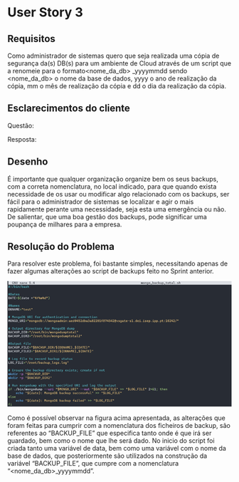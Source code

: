 # User Story 3

## Requisitos
Como administrador de sistemas quero que seja realizada uma cópia de segurança da(s) DB(s) para um ambiente de Cloud através de um script que a renomeie para o formato<nome_da_db> _yyyymmdd sendo <nome_da_db> o nome da base de dados, yyyy o ano de realização da cópia, mm o mês de realização da cópia e dd o dia da realização da cópia.

## Esclarecimentos do cliente

Questão: 

Resposta: 

## Desenho

É importante que qualquer organização organize bem os seus backups, com a correta nomenclatura, no local indicado, para que quando exista necessidade de os usar ou modificar algo relacionado com os backups, ser fácil para o administrador de sistemas se localizar e agir o mais rapidamente perante uma necessidade, seja esta uma emergência ou não. De salientar, que uma boa gestão dos backups, pode significar uma poupança de milhares para a empresa.

## Resolução do Problema
Para resolver este problema, foi bastante simples, necessitando apenas de fazer algumas alterações ao script de backups feito no Sprint anterior. 




![Alt text](image.png)

Como é possível observar na figura acima apresentada, as alterações que foram feitas para cumprir com a nomenclatura dos ficheiros de backup, são referentes ao “BACKUP_FILE” que especifica tanto onde é que irá ser guardado, bem como o nome que lhe será dado. No inicio do script foi criada tanto uma variável de data, bem como uma variável com o nome da base de dados, que posteriormente são utilizados na construção da variável “BACKUP_FILE”, que cumpre com a nomenclatura “<nome_da_db>_yyyymmdd”.
